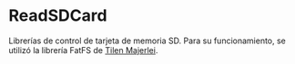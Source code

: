 # ReadSDCard

Librerías de control de tarjeta de memoria SD. Para su funcionamiento, se utilizó la librería FatFS de
[Tilen Majerlei](http://stm32f4-discovery.net/2014/07/library-21-read-sd-card-fatfs-stm32f4xx-devices).
